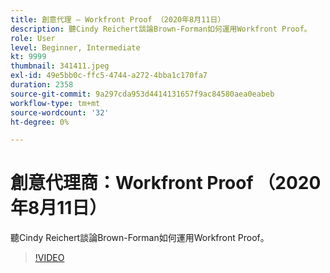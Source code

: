 ```yaml
---
title: 創意代理 — Workfront Proof （2020年8月11日）
description: 聽Cindy Reichert談論Brown-Forman如何運用Workfront Proof。
role: User
level: Beginner, Intermediate
kt: 9999
thumbnail: 341411.jpeg
exl-id: 49e5bb0c-ffc5-4744-a272-4bba1c170fa7
duration: 2358
source-git-commit: 9a297cda953d4414131657f9ac84580aea0eabeb
workflow-type: tm+mt
source-wordcount: '32'
ht-degree: 0%

---
```


# 創意代理商：Workfront Proof （2020年8月11日）

聽Cindy Reichert談論Brown-Forman如何運用Workfront Proof。

>[!VIDEO](https://video.tv.adobe.com/v/341411/?quality=12&learn=on)
